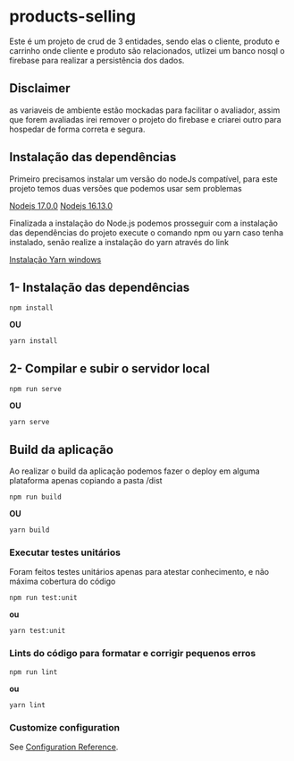# products-selling
Este é um projeto de crud de 3 entidades, sendo elas o cliente, produto e carrinho onde cliente e produto são relacionados, utlizei um banco nosql o firebase para realizar a persistência dos dados.

## Disclaimer 
as variaveis de ambiente estão mockadas para facilitar o avaliador, assim que forem avaliadas irei remover o projeto do firebase e criarei outro para hospedar de forma correta e segura.

## Instalação das dependências

Primeiro precisamos instalar um versão do nodeJs compatível, para este projeto temos duas versões que podemos usar sem problemas

[Nodejs 17.0.0](https://nodejs.org/en/blog/release/v17.0.0)
[Nodejs 16.13.0](https://nodejs.org/en/blog/release/v16.13.0)

Finalizada a instalação do Node.js podemos prosseguir com a instalação das dependências do projeto execute o comando npm ou yarn caso tenha instalado, senão realize a instalação do yarn através do link

[Instalação Yarn windows ](https://classic.yarnpkg.com/en/docs/install#windows-stable)

## 1- Instalação das dependências
```
npm install
```
**OU**
```
yarn install
```
## 2- Compilar e subir o servidor local
```
npm run serve
```
**OU**
```
yarn serve
```

## Build da aplicação
Ao realizar o build da aplicação podemos fazer o deploy em alguma plataforma apenas copiando a pasta /dist
```
npm run build
```
**OU**

```
yarn build
```

### Executar testes unitários
Foram feitos testes unitários apenas para atestar conhecimento, e não máxima cobertura do código

```
npm run test:unit
```
**ou**
```
yarn test:unit
```

### Lints do código para formatar e corrigir pequenos erros

```
npm run lint
```
**ou**

```
yarn lint
```

### Customize configuration
See [Configuration Reference](https://cli.vuejs.org/config/).
